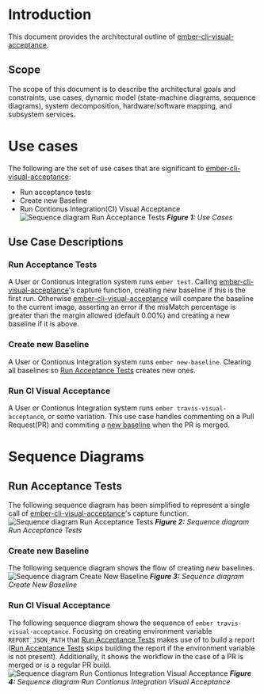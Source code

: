 # Introduction
 This document provides the architectural outline of [ember-cli-visual-acceptance](https://github.com/ciena-blueplanet/ember-cli-visual-acceptance).
 
 ## Scope
 The scope of this document is to describe the architectural goals and constraints, use cases, dynamic model (state-machine diagrams, sequence diagrams), system decomposition, hardware/software mapping, and subsystem services.

 # Use cases
 The following are the set of use cases that are significant to [ember-cli-visual-acceptance](https://github.com/ciena-blueplanet/ember-cli-visual-acceptance):
  - Run acceptance tests
  - Create new Baseline
  - Run Contionus Integration(CI) Visual Acceptance
![Sequence diagram Run Acceptance Tests](images/use-cases.png)
***Figure 1:** Use Cases*
## Use Case Descriptions
### Run Acceptance Tests
A User or Contionus Integration system runs `ember test`. Calling [ember-cli-visual-acceptance](https://github.com/ciena-blueplanet/ember-cli-visual-acceptance)'s capture function, creating new baseline if this is the first run. Otherwise [ember-cli-visual-acceptance](https://github.com/ciena-blueplanet/ember-cli-visual-acceptance) will compare the baseline to the current image, asserting an error if the misMatch percentage is greater than the margin allowed (default 0.00%) and creating a new baseline if it is above.

### Create new Baseline
A User or Contionus Integration system runs `ember new-baseline`. Clearing all baselines so [Run Acceptance Tests](#run-acceptance-tests) creates new ones.

### Run CI Visual Acceptance
A User or Contionus Integration system runs `ember travis-visual-acceptance`, or some variation. This use case handles commenting on a Pull Request(PR) and commiting a [new baseline](#create-new-baseline) when the PR is merged.

# Sequence Diagrams

## Run Acceptance Tests
The following sequence diagram has been simplified to represent a single call of [ember-cli-visual-acceptance](https://github.com/ciena-blueplanet/ember-cli-visual-acceptance)'s capture function.
![Sequence diagram Run Acceptance Tests](images/SequenceDiagramEmberVisualAcceptanceRunAcceptanceTests.png)
***Figure 2:** Sequence diagram Run Acceptance Tests*

### Create new Baseline
The following sequence diagram shows the flow of creating new baselines.
![Sequence diagram Create New Baseline](images/SequenceDiagramCreateNewBaseline.png)
***Figure 3:** Sequence diagram Create New Baseline*

### Run CI Visual Acceptance
The following sequence diagram shows the sequence of `ember travis-visual-acceptance`. Focusing on creating environment variable `REPORT_JSON_PATH` that [Run Acceptance Tests](#run-acceptance-tests) makes use of to build a report ([Run Acceptance Tests](#run-acceptance-tests) skips building the report if the environment variable is not present). Additionally, it shows the workflow in the case of a PR is merged or is a regular PR build. 
![Sequence diagram Run Contionus Integration Visual Acceptance](images/SequenceDiagramRunCiVisualAcceptance.png)
***Figure 4:** Sequence diagram Run Contionus Integration Visual Acceptance*
